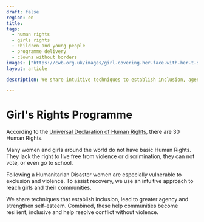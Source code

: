 ```yaml
---
draft: false
region: en
title: 
tags:
  - human rights
  - girls rights
  - children and young people
  - programme delivery
  - clowns without borders
images: ["https://cwb.org.uk/images/girl-covering-her-face-with-her-t-shirt-1024x652.jpg"]
layout: article

description: We share intuitive techniques to establish inclusion, agency and self-esteem. All help communities become resilient and resolve conflict without violence.

---
```


# Girl's Rights Programme

According to the [Universal Declaration of Human Rights](https://www.un.org/en/about-us/universal-declaration-of-human-rights), there are 30 Human Rights.

Many women and girls around the world do not have basic Human Rights. They lack the right to live free from violence or discrimination, they can not vote, or even go to school.

Following a Humanitarian Disaster women are especially vulnerable to exclusion and violence. To assist recovery, we use an intuitive approach to reach girls and their communities.

<!-- # Detail About the Girl's Rights Programme -->
We share techniques that establish inclusion, lead to greater agency and strengthen self-esteem. Combined, these help communities become resilient, inclusive and help resolve conflict without violence.

<!--
![girl covering her face with her t shirt](https://cwb.org.uk/images/girl-covering-her-face-with-her-t-shirt-1024x652.jpg)
-->

<!--
CTA: Read more about:
Courses:
- Programme Delivery:
	- Girl's Rights
	- WASH. Water and Sanitation Hygiene
	- Wellbeing
- Training structure
- Monitoring and Evaluation Toolkit
-->